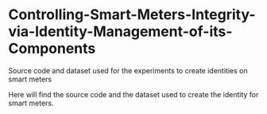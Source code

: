 # Controlling-Smart-Meters-Integrity-via-Identity-Management-of-its-Components
Source code and dataset used for the experiments to create identities on smart meters

Here will find the source code and the dataset used to create the identity for smart meters.
